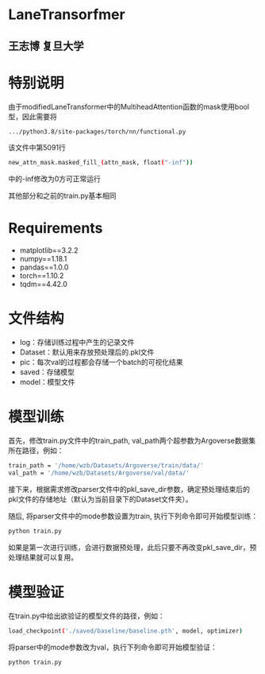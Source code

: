 # LaneTransorfmer
## 王志博 复旦大学

# 特别说明

由于modifiedLaneTransformer中的MultiheadAttention函数的mask使用bool型，因此需要将

```bash
.../python3.8/site-packages/torch/nn/functional.py
```
该文件中第5091行
```bash
new_attn_mask.masked_fill_(attn_mask, float("-inf"))
```
中的-inf修改为0方可正常运行

其他部分和之前的train.py基本相同

# Requirements

- matplotlib==3.2.2
- numpy==1.18.1
- pandas==1.0.0
- torch==1.10.2
- tqdm==4.42.0

# 文件结构
- log：存储训练过程中产生的记录文件
- Dataset：默认用来存放预处理后的.pkl文件
- pic：每次val的过程都会存储一个batch的可视化结果
- saved：存储模型
- model：模型文件

# 模型训练

首先，修改train.py文件中的train_path, val_path两个超参数为Argoverse数据集所在路径，例如：

```bash
train_path = '/home/wzb/Datasets/Argoverse/train/data/'
val_path = '/home/wzb/Datasets/Argoverse/val/data/'       
```

接下来，根据需求修改parser文件中的pkl_save_dir参数，确定预处理结束后的pkl文件的存储地址（默认为当前目录下的Dataset文件夹）。

随后, 将parser文件中的mode参数设置为train, 执行下列命令即可开始模型训练：

```bash
python train.py           
```

如果是第一次进行训练，会进行数据预处理，此后只要不再改变pkl_save_dir，预处理结果就可以复用。

# 模型验证
在train.py中给出欲验证的模型文件的路径，例如：

```bash
load_checkpoint('./saved/baseline/baseline.pth', model, optimizer)
```

将parser中的mode参数改为val，执行下列命令即可开始模型验证：

```bash
python train.py 
```


